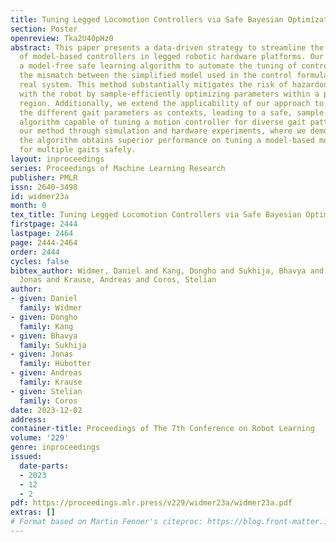 ```yaml
---
title: Tuning Legged Locomotion Controllers via Safe Bayesian Optimization
section: Poster
openreview: Tka2U40pHz0
abstract: This paper presents a data-driven strategy to streamline the deployment
  of model-based controllers in legged robotic hardware platforms. Our approach leverages
  a model-free safe learning algorithm to automate the tuning of control gains, addressing
  the mismatch between the simplified model used in the control formulation and the
  real system. This method substantially mitigates the risk of hazardous interactions
  with the robot by sample-efficiently optimizing parameters within a probably safe
  region. Additionally, we extend the applicability of our approach to incorporate
  the different gait parameters as contexts, leading to a safe, sample-efficient exploration
  algorithm capable of tuning a motion controller for diverse gait patterns. We validate
  our method through simulation and hardware experiments, where we demonstrate that
  the algorithm obtains superior performance on tuning a model-based motion controller
  for multiple gaits safely.
layout: inproceedings
series: Proceedings of Machine Learning Research
publisher: PMLR
issn: 2640-3498
id: widmer23a
month: 0
tex_title: Tuning Legged Locomotion Controllers via Safe Bayesian Optimization
firstpage: 2444
lastpage: 2464
page: 2444-2464
order: 2444
cycles: false
bibtex_author: Widmer, Daniel and Kang, Dongho and Sukhija, Bhavya and H\"{u}botter,
  Jonas and Krause, Andreas and Coros, Stelian
author:
- given: Daniel
  family: Widmer
- given: Dongho
  family: Kang
- given: Bhavya
  family: Sukhija
- given: Jonas
  family: Hübotter
- given: Andreas
  family: Krause
- given: Stelian
  family: Coros
date: 2023-12-02
address:
container-title: Proceedings of The 7th Conference on Robot Learning
volume: '229'
genre: inproceedings
issued:
  date-parts:
  - 2023
  - 12
  - 2
pdf: https://proceedings.mlr.press/v229/widmer23a/widmer23a.pdf
extras: []
# Format based on Martin Fenner's citeproc: https://blog.front-matter.io/posts/citeproc-yaml-for-bibliographies/
---
```

